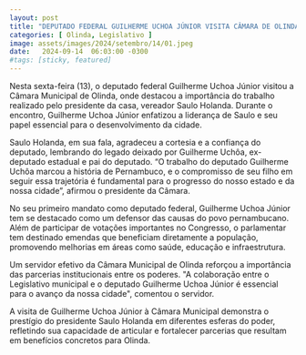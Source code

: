 ```yaml
---
layout: post
title: "DEPUTADO FEDERAL GUILHERME UCHOA JÚNIOR VISITA CÂMARA DE OLINDA E DESTACA LIDERANÇA DE SAULO HOLANDA"
categories: [ Olinda, Legislativo ]
image: assets/images/2024/setembro/14/01.jpeg
date:   2024-09-14  06:03:00 -0300
#tags: [sticky, featured]
---
```

Nesta sexta-feira (13), o deputado federal Guilherme Uchoa Júnior visitou a Câmara Municipal de Olinda, onde destacou a importância do trabalho realizado pelo presidente da casa, vereador Saulo Holanda. Durante o encontro, Guilherme Uchoa Júnior enfatizou a liderança de Saulo e seu papel essencial para o desenvolvimento da cidade.

Saulo Holanda, em sua fala, agradeceu a cortesia e a confiança do deputado, lembrando do legado deixado por Guilherme Uchôa, ex-deputado estadual e pai do deputado. “O trabalho do deputado Guilherme Uchôa marcou a história de Pernambuco, e o compromisso de seu filho em seguir essa trajetória é fundamental para o progresso do nosso estado e da nossa cidade”, afirmou o presidente da Câmara.

No seu primeiro mandato como deputado federal, Guilherme Uchoa Júnior tem se destacado como um defensor das causas do povo pernambucano. Além de participar de votações importantes no Congresso, o parlamentar tem destinado emendas que beneficiam diretamente a população, promovendo melhorias em áreas como saúde, educação e infraestrutura.

Um servidor efetivo da Câmara Municipal de Olinda reforçou a importância das parcerias institucionais entre os poderes. "A colaboração entre o Legislativo municipal e o deputado Guilherme Uchoa Júnior é essencial para o avanço da nossa cidade", comentou o servidor.

A visita de Guilherme Uchoa Júnior à Câmara Municipal demonstra o prestígio do presidente Saulo Holanda em diferentes esferas do poder, refletindo sua capacidade de articular e fortalecer parcerias que resultam em benefícios concretos para Olinda.